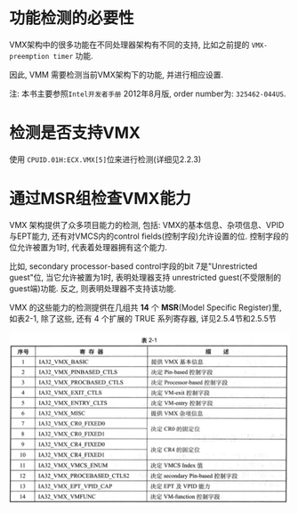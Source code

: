 
# 功能检测的必要性

VMX架构中的很多功能在不同处理器架构有不同的支持, 比如之前提的 `VMX-preemption timer` 功能. 

因此, VMM 需要检测当前VMX架构下的功能, 并进行相应设置.

注: 本书主要参照`Intel开发者手册` 2012年8月版, order number为: `325462-044US`.

# 检测是否支持VMX

使用 `CPUID.01H:ECX.VMX[5]`位来进行检测(详细见2.2.3)

# 通过MSR组检查VMX能力

VMX 架构提供了众多项目能力的检测, 包括: VMX的基本信息、杂项信息、VPID与EPT能力, 还有对VMCS内的control fields(控制字段)允许设置的位. 控制字段的位允许被置为1时, 代表着处理器拥有这个能力.

比如, secondary processor-based control字段的bit 7是"Unrestricted guest"位, 当它允许被置为1时, 表明处理器支持 unrestricted guest(不受限制的guest端)功能. 反之, 则表明处理器不支持该功能.

VMX 的这些能力的检测提供在几组共 **14** 个 **MSR**(Model Specific Register)里, 如表2-1, 除了这些, 还有 4 个扩展的 TRUE 系列寄存器, 详见2.5.4节和2.5.5节

![2020-02-24-22-19-23.png](./images/2020-02-24-22-19-23.png)

